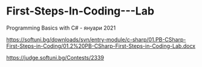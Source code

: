 # First-Steps-In-Coding---Lab
Programming Basics with C# - януари 2021

https://softuni.bg/downloads/svn/entry-module/c-sharp/01.PB-CSharp-First-Steps-in-Coding/01.2%20PB-CSharp-First-Steps-in-Coding-Lab.docx

https://judge.softuni.bg/Contests/2339
